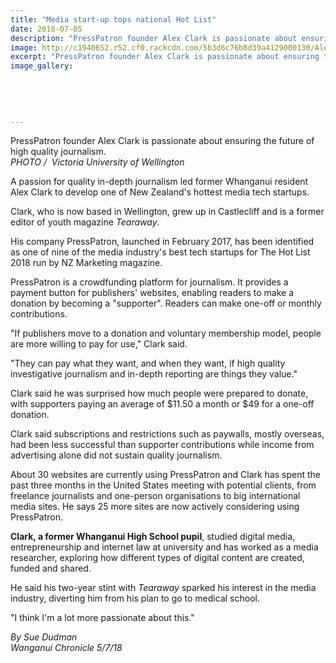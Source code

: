 ```yaml
---
title: "Media start-up tops national Hot List"
date: 2018-07-05
description: "PressPatron founder Alex Clark is passionate about ensuring the future of high quality journalism..."
image: http://c1940652.r52.cf0.rackcdn.com/5b3d6c76b8d39a4129000130/Alex-Clark-ex-HS-chron-5-july-360.gif
excerpt: "PressPatron founder Alex Clark is passionate about ensuring the future of high quality journalism."
image_gallery:
    
    
    
    
    
---
```


<p><span>PressPatron founder Alex Clark is passionate about ensuring the future of high quality journalism.</span><br /><em>PHOTO /&nbsp; Victoria University of Wellington</em></p>
<p class="element element-paragraph">A passion for quality in-depth journalism led former Whanganui resident Alex Clark to develop one of New Zealand's hottest media tech startups.</p>
<p class="element element-paragraph">Clark, who is now based in Wellington, grew up in Castlecliff and is a former editor of youth magazine&nbsp;<em>Tearaway</em>.</p>
<p class="element element-paragraph">His company PressPatron, launched in February 2017, has been identified as one of nine of the media industry's best tech startups for The Hot List 2018 run by NZ Marketing magazine.</p>
<p class="element element-paragraph">PressPatron is a crowdfunding platform for journalism. It provides a payment button for publishers' websites, enabling readers to make a donation by becoming a "supporter". Readers can make one-off or monthly contributions.</p>
<p class="element element-paragraph">"If publishers move to a donation and voluntary membership model, people are more willing to pay for use," Clark said.</p>
<p class="element element-paragraph">"They can pay what they want, and when they want, if high quality investigative journalism and in-depth reporting are things they value."</p>
<p class="element element-paragraph">Clark said he was surprised how much people were prepared to donate, with supporters paying an average of $11.50 a month or $49 for a one-off donation.</p>
<p class="element element-paragraph">Clark said subscriptions and restrictions such as paywalls, mostly overseas, had been less successful than supporter contributions while income from advertising alone did not sustain quality journalism.</p>
<p class="element element-paragraph">About 30 websites are currently using PressPatron and Clark has spent the past three months in the United States meeting with potential clients, from freelance journalists and one-person organisations to big international media sites. He says 25 more sites are now actively considering using PressPatron.</p>
<p class="element element-paragraph"><strong>Clark, a former Whanganui High School pupil</strong>, studied digital media, entrepreneurship and internet law at university and has worked as a media researcher, exploring how different types of digital content are created, funded and shared.</p>
<p class="element element-paragraph">He said his two-year stint with&nbsp;<em>Tearaway</em>&nbsp;sparked his interest in the media industry, diverting him from his plan to go to medical school.</p>
<p class="element element-paragraph">"I think I'm a lot more passionate about this."</p>
<p class="element element-paragraph"><em>By Sue Dudman</em><br /><em>Wanganui Chronicle 5/7/18</em></p>

